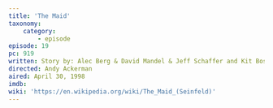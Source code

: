 ```yaml
---
title: 'The Maid'
taxonomy:
    category:
        - episode
episode: 19
pc: 919         
written: Story by: Alec Berg & David Mandel & Jeff Schaffer and Kit Boss & Peter Mehlman | Teleplay by: Alec Berg & David Mandel & Jeff Schaffer
directed: Andy Ackerman
aired: April 30, 1998
imdb:
wiki: 'https://en.wikipedia.org/wiki/The_Maid_(Seinfeld)'
---
```

